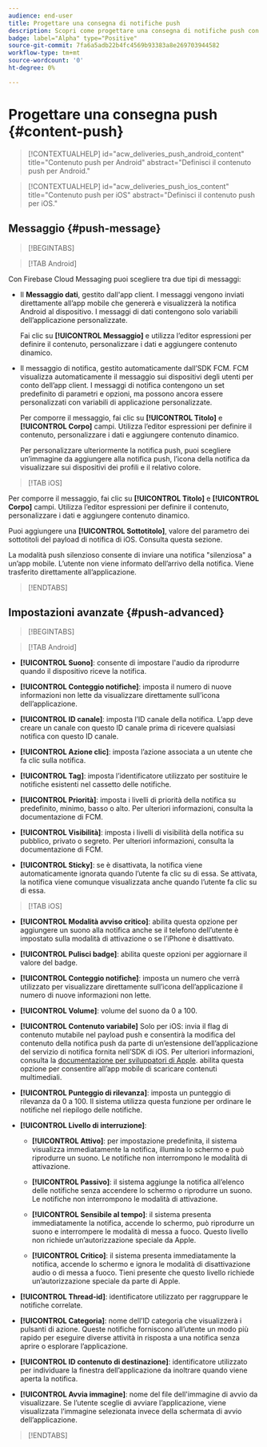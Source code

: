 ```yaml
---
audience: end-user
title: Progettare una consegna di notifiche push
description: Scopri come progettare una consegna di notifiche push con Adobe Campaign Web
badge: label="Alpha" type="Positive"
source-git-commit: 7fa6a5adb22b4fc4569b93383a8e269703944582
workflow-type: tm+mt
source-wordcount: '0'
ht-degree: 0%

---
```


# Progettare una consegna push {#content-push}

>[!CONTEXTUALHELP]
>id="acw_deliveries_push_android_content"
>title="Contenuto push per Android"
>abstract="Definisci il contenuto push per Android."

>[!CONTEXTUALHELP]
>id="acw_deliveries_push_ios_content"
>title="Contenuto push per iOS"
>abstract="Definisci il contenuto push per iOS."

## Messaggio {#push-message}

>[!BEGINTABS]

>[!TAB Android]

Con Firebase Cloud Messaging puoi scegliere tra due tipi di messaggi:

* Il **Messaggio dati**, gestito dall&#39;app client. I messaggi vengono inviati direttamente all’app mobile che genererà e visualizzerà la notifica Android al dispositivo. I messaggi di dati contengono solo variabili dell’applicazione personalizzate.

   Fai clic su **[!UICONTROL Messaggio]** e utilizza l’editor espressioni per definire il contenuto, personalizzare i dati e aggiungere contenuto dinamico.

* Il messaggio di notifica, gestito automaticamente dall’SDK FCM. FCM visualizza automaticamente il messaggio sui dispositivi degli utenti per conto dell’app client. I messaggi di notifica contengono un set predefinito di parametri e opzioni, ma possono ancora essere personalizzati con variabili di applicazione personalizzate.

   Per comporre il messaggio, fai clic su **[!UICONTROL Titolo]** e **[!UICONTROL Corpo]** campi. Utilizza l’editor espressioni per definire il contenuto, personalizzare i dati e aggiungere contenuto dinamico.

   Per personalizzare ulteriormente la notifica push, puoi scegliere un’immagine da aggiungere alla notifica push, l’icona della notifica da visualizzare sui dispositivi dei profili e il relativo colore.

>[!TAB iOS]

Per comporre il messaggio, fai clic su **[!UICONTROL Titolo]** e **[!UICONTROL Corpo]** campi. Utilizza l’editor espressioni per definire il contenuto, personalizzare i dati e aggiungere contenuto dinamico.

Puoi aggiungere una **[!UICONTROL Sottotitolo]**, valore del parametro dei sottotitoli del payload di notifica di iOS. Consulta questa sezione.

La modalità push silenzioso consente di inviare una notifica &quot;silenziosa&quot; a un’app mobile. L’utente non viene informato dell’arrivo della notifica. Viene trasferito direttamente all’applicazione.

>[!ENDTABS]

## Impostazioni avanzate {#push-advanced}

>[!BEGINTABS]

>[!TAB Android]

* **[!UICONTROL Suono]**: consente di impostare l&#39;audio da riprodurre quando il dispositivo riceve la notifica.

* **[!UICONTROL Conteggio notifiche]**: imposta il numero di nuove informazioni non lette da visualizzare direttamente sull’icona dell’applicazione.

* **[!UICONTROL ID canale]**: imposta l’ID canale della notifica. L’app deve creare un canale con questo ID canale prima di ricevere qualsiasi notifica con questo ID canale.

* **[!UICONTROL Azione clic]**: imposta l’azione associata a un utente che fa clic sulla notifica.

* **[!UICONTROL Tag]**: imposta l’identificatore utilizzato per sostituire le notifiche esistenti nel cassetto delle notifiche.

* **[!UICONTROL Priorità]**: imposta i livelli di priorità della notifica su predefinito, minimo, basso o alto. Per ulteriori informazioni, consulta la documentazione di FCM.

* **[!UICONTROL Visibilità]**: imposta i livelli di visibilità della notifica su pubblico, privato o segreto. Per ulteriori informazioni, consulta la documentazione di FCM.

* **[!UICONTROL Sticky]**: se è disattivata, la notifica viene automaticamente ignorata quando l’utente fa clic su di essa. Se attivata, la notifica viene comunque visualizzata anche quando l’utente fa clic su di essa.

>[!TAB iOS]

* **[!UICONTROL Modalità avviso critico]**: abilita questa opzione per aggiungere un suono alla notifica anche se il telefono dell’utente è impostato sulla modalità di attivazione o se l’iPhone è disattivato.

* **[!UICONTROL Pulisci badge]**: abilita queste opzioni per aggiornare il valore del badge.

* **[!UICONTROL Conteggio notifiche]**: imposta un numero che verrà utilizzato per visualizzare direttamente sull’icona dell’applicazione il numero di nuove informazioni non lette.

* **[!UICONTROL Volume]**: volume del suono da 0 a 100.

* **[!UICONTROL Contenuto variabile]** Solo per iOS: invia il flag di contenuto mutabile nel payload push e consentirà la modifica del contenuto della notifica push da parte di un’estensione dell’applicazione del servizio di notifica fornita nell’SDK di iOS. Per ulteriori informazioni, consulta la [documentazione per sviluppatori di Apple](https://developer.apple.com/library/content/documentation/NetworkingInternet/Conceptual/RemoteNotificationsPG/ModifyingNotifications.html). abilita questa opzione per consentire all’app mobile di scaricare contenuti multimediali.

* **[!UICONTROL Punteggio di rilevanza]**: imposta un punteggio di rilevanza da 0 a 100. Il sistema utilizza questa funzione per ordinare le notifiche nel riepilogo delle notifiche.

* **[!UICONTROL Livello di interruzione]**:

   * **[!UICONTROL Attivo]**: per impostazione predefinita, il sistema visualizza immediatamente la notifica, illumina lo schermo e può riprodurre un suono. Le notifiche non interrompono le modalità di attivazione.

   * **[!UICONTROL Passivo]**: il sistema aggiunge la notifica all’elenco delle notifiche senza accendere lo schermo o riprodurre un suono. Le notifiche non interrompono le modalità di attivazione.

   * **[!UICONTROL Sensibile al tempo]**: il sistema presenta immediatamente la notifica, accende lo schermo, può riprodurre un suono e interrompere le modalità di messa a fuoco. Questo livello non richiede un’autorizzazione speciale da Apple.

   * **[!UICONTROL Critico]**: il sistema presenta immediatamente la notifica, accende lo schermo e ignora le modalità di disattivazione audio o di messa a fuoco. Tieni presente che questo livello richiede un’autorizzazione speciale da parte di Apple.

* **[!UICONTROL Thread-id]**: identificatore utilizzato per raggruppare le notifiche correlate.

* **[!UICONTROL Categoria]**: nome dell’ID categoria che visualizzerà i pulsanti di azione. Queste notifiche forniscono all’utente un modo più rapido per eseguire diverse attività in risposta a una notifica senza aprire o esplorare l’applicazione.

* **[!UICONTROL ID contenuto di destinazione]**: identificatore utilizzato per individuare la finestra dell’applicazione da inoltrare quando viene aperta la notifica.

* **[!UICONTROL Avvia immagine]**: nome del file dell&#39;immagine di avvio da visualizzare. Se l’utente sceglie di avviare l’applicazione, viene visualizzata l’immagine selezionata invece della schermata di avvio dell’applicazione.

>[!ENDTABS]

<!--Sounds must be included in the application and defined when the service is created. Refer to this section.-->




